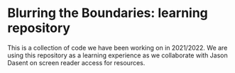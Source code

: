 # Blurring the Boundaries: learning repository
This is a collection of code we have been working on in 2021/2022. We are using this repository as a learning experience as we collaborate with Jason Dasent on screen reader access for resources.

